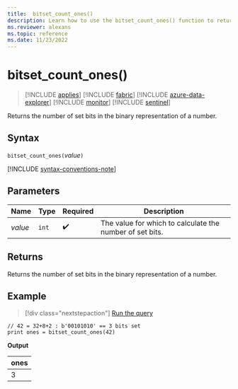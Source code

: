 ```yaml
---
title:  bitset_count_ones()
description: Learn how to use the bitset_count_ones() function to return the number of set bits in the binary representation of a number.
ms.reviewer: alexans
ms.topic: reference
ms.date: 11/23/2022
---
```

# bitset_count_ones()

> [!INCLUDE [applies](../includes/applies-to-version/applies.md)] [!INCLUDE [fabric](../includes/applies-to-version/fabric.md)] [!INCLUDE [azure-data-explorer](../includes/applies-to-version/azure-data-explorer.md)] [!INCLUDE [monitor](../includes/applies-to-version/monitor.md)] [!INCLUDE [sentinel](../includes/applies-to-version/sentinel.md)]

Returns the number of set bits in the binary representation of a number.

## Syntax

`bitset_count_ones(`*value*`)`

[!INCLUDE [syntax-conventions-note](../includes/syntax-conventions-note.md)]

## Parameters

| Name | Type | Required | Description |
|--|--|--|--|
| *value* | `int` |  :heavy_check_mark: | The value for which to calculate the number of set bits. |

## Returns

Returns the number of set bits in the binary representation of a number.

## Example

> [!div class="nextstepaction"]
> <a href="https://dataexplorer.azure.com/clusters/help/databases/Samples?query=H4sIAAAAAAAAA9PXVzAxUrBVMDbSttA2UrBSSFI3MDAEQ3UFW6C4QlJmSbFCcWoJL1dBUWZeiUJ+XmoxUANIOLUkPjm/NK8kHiSmYWKkCQAj0l10TgAAAA==" target="_blank">Run the query</a>

```kusto
// 42 = 32+8+2 : b'00101010' == 3 bits set
print ones = bitset_count_ones(42) 
```

**Output**

|ones|
|---|
|3|
